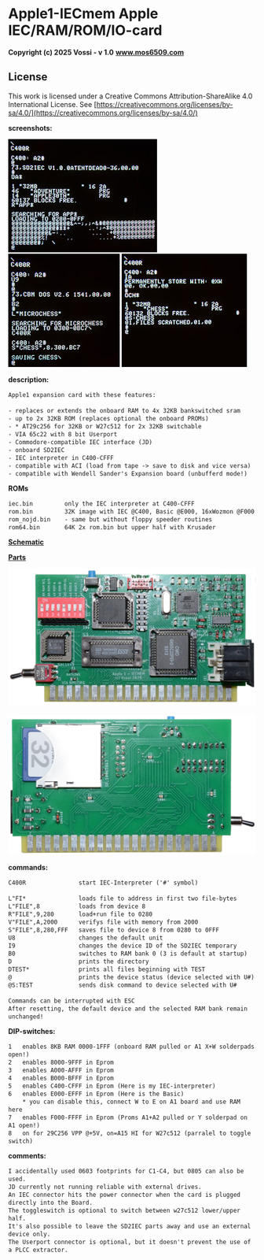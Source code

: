 # Apple1-IECmem Apple IEC/RAM/ROM/IO-card

**Copyright (c) 2025 Vossi - v 1.0**
**www.mos6509.com**

## License
This work is licensed under a Creative Commons Attribution-ShareAlike 4.0
International License. See [https://creativecommons.org/licenses/by-sa/4.0/](https://creativecommons.org/licenses/by-sa/4.0/)

**screenshots:**

![screen1](https://github.com/vossi1/Apple1-IECmem/blob/master/photos/screen1.jpg) ![screen2](https://github.com/vossi1/Apple1-IECmem/blob/master/photos/screen2.jpg) ![screen3](https://github.com/vossi1/Apple1-IECmem/blob/master/photos/screen3.jpg)

**description:**

    Apple1 expansion card with these features:

    - replaces or extends the onboard RAM to 4x 32KB bankswitched sram
    - up to 2x 32KB ROM (replaces optional the onboard PROMs)
    - * AT29c256 for 32KB or W27c512 for 2x 32KB switchable
    - VIA 65c22 with 8 bit Userport
    - Commodore-compatible IEC interface (JD)
    - onboard SD2IEC
    - IEC interpreter in C400-CFFF
    - compatible with ACI (load from tape -> save to disk and vice versa)
    - compatible with Wendell Sander's Expansion board (unbufferd mode!)

**ROMs**

    iec.bin         only the IEC interpreter at C400-CFFF
    rom.bin         32K image with IEC @C400, Basic @E000, 16xWozmon @F000
    rom_nojd.bin    - same but without floppy speeder routines
    rom64.bin       64K 2x rom.bin but upper half with Krusader

**[Schematic](https://github.com/vossi1/Apple1-IECmem/blob/master/schematics_v10.png)**

**[Parts](https://github.com/vossi1/Apple1-IECmem/blob/master/parts_v10.txt)**

![front](https://github.com/vossi1/Apple1-IECmem/blob/master/photos/front.jpg)

![back](https://github.com/vossi1/Apple1-IECmem/blob/master/photos/back.jpg)

**commands:**

    C400R               start IEC-Interpreter ('#' symbol)

    L"FI*               loads file to address in first two file-bytes
    L"FILE",8           loads from device 8
    R"FILE",9,280       load+run file to 0280
    V"FILE",A,2000      verifys file with memory from 2000
    S"FILE",8,280,FFF   saves file to device 8 from 0280 to 0FFF
    U8                  changes the default unit
    I9                  changes the device ID of the SD2IEC temporary
    B0                  switches to RAM bank 0 (3 is default at startup)
    D                   prints the directory
    DTEST*              prints all files beginning with TEST
    @                   prints the device status (device selected with U#)
    @S:TEST             sends disk command to device selected with U#

    Commands can be interrupted with ESC
    After resetting, the default device and the selected RAM bank remain unchanged!

**DIP-switches:**

    1   enables 8KB RAM 0000-1FFF (onboard RAM pulled or A1 X+W solderpads open!)
    2   enables 8000-9FFF in Eprom
    3   enables A000-AFFF in Eprom
    4   enables B000-BFFF in Eprom
    5   enables C400-CFFF in Eprom (Here is my IEC-interpreter)
    6   enables E000-EFFF in Eprom (Here is the Basic)
        * you can disable this, connect W to E on A1 board and use RAM here
    7   enables F000-FFFF in Eprom (Proms A1+A2 pulled or Y solderpad on A1 open!)
    8   on for 29C256 VPP @+5V, on=A15 HI for W27c512 (parralel to toggle switch) 

**comments:**

    I accidentally used 0603 footprints for C1-C4, but 0805 can also be used.
    JD currently not running reliable with external drives.
    An IEC connector hits the power connector when the card is plugged directly into the Board.
    The toggleswitch is optional to switch between w27c512 lower/upper half.
    It's also possible to leave the SD2IEC parts away and use an external device only.
    The Userport connector is optional, but it doesn't prevent the use of a PLCC extractor.
